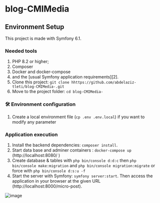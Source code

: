 # blog-CMIMedia


##  Environment Setup

This project is made with Symfony 6.1.

###  Needed tools

1. PHP 8.2 or higher;
2. Composer
3. Docker and docker-compose
4. and the [usual Symfony application requirements][2].
6. Clone this project: `git clone hhttps://github.com/abdelaziz-tleti/blog-CMIMedia-.git`
7. Move to the project folder: `cd blog-CMIMedia-`

### 🛠 Environment configuration

1. Create a local environment file (`cp .env .env.local`) if you want to modify any parameter

### Application execution

1. Install the backend dependencies: `composer install`.
2. Start data base and adminer containers : `docker-compose up` (http://localhost:8080/ ) 
3. Create database & tables with `php bin/console d:d:c` then `php bin/console make:migration`
   and `php bin/console migration:migrate` or force with `php bin/console d:s:u -f`
7. Start the server with Symfony: `symfony server:start`.
   Then access the application in your browser at the given URL (http://localhost:8000/micro-post).


![image](https://user-images.githubusercontent.com/3765550/215512817-e752b08a-7d17-4c48-82ad-77feb2a80bb7.png)
